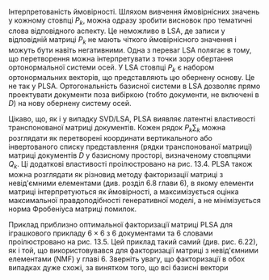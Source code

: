 Інтерпретованість ймовірності. Шляхом вивчення ймовірнісних значень у кожному стовпці $P_k$, можна одразу зробити висновок про тематичні слова відповідного аспекту. Це неможливо в LSA, де записи у відповідній матриці $P_k$ не мають чіткого ймовірнісного значення і можуть бути навіть негативними. Одна з переваг LSA полягає в тому, що перетворення можна інтерпретувати з точки зору обертання ортонормальної системи осей. У LSA стовпці $P_k$ є набором ортонормальних векторів, що представляють цю обернену основу. Це не так у PLSA. Ортогональність базисної системи в LSA дозволяє прямо проектувати документи поза вибіркою (тобто документи, не включені в $D$) на нову обернену систему осей.

Цікаво, що, як і у випадку SVD/LSA, PLSA виявляє латентні властивості транспонованої матриці документів. Кожен рядок $P_k \sum_k$ можна розглядати як перетворені координати вертикального або інвертованого списку представлення (рядки транспонованої матриці) матриці документів $D$ у базисному просторі, визначеному стовпцями $Q_k$. Ці додаткові властивості проілюстровано на рис. 13.4. PLSA також можна розглядати як різновид методу факторизації матриці з невід'ємними елементами (див. розділ 6.8 глави 6), в якому елементи матриці інтерпретуються як ймовірності, а максимізується оцінка максимальної правдоподібності генеративної моделі, а не мінімізується норма Фробеніуса матриці помилок.

Приклад приблизно оптимальної факторизації матриці PLSA для іграшкового прикладу $6 \times 6$ з 6 документами та 6 словами проілюстровано на рис. 13.5. Цей приклад такий самий (див. рис. 6.22), як і той, що використовувався для факторизації матриці з невід'ємними елементами (NMF) у главі 6. Зверніть увагу, що факторизації в обох випадках дуже схожі, за винятком того, що всі базисні вектори